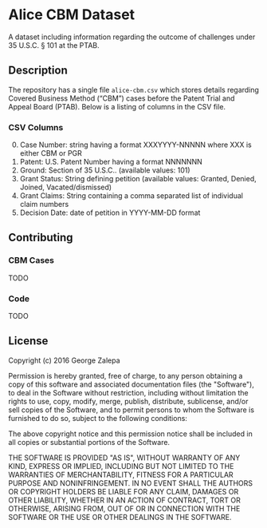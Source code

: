 # Alice CBM Dataset
A dataset including information regarding the outcome of challenges under 35
U.S.C. § 101 at the PTAB.

## Description
The repository has a single file `alice-cbm.csv` which stores details regarding
Covered Business Method (“CBM”) cases before the Patent Trial and Appeal Board
(PTAB). Below is a listing of columns in the CSV file.

### CSV Columns

0. Case Number: string having a format XXXYYYY-NNNNN where XXX is either CBM or
 PGR
1. Patent: U.S. Patent Number having a format NNNNNNN
2. Ground: Section of 35 U.S.C.. (available values: 101)
3. Grant Status: String defining petition (available values: Granted, Denied, Joined, Vacated/dismissed)
4. Grant Claims: String containing a comma separated list of individual
claim numbers
5. Decision Date: date of petition in YYYY-MM-DD format

## Contributing
### CBM Cases
TODO

### Code
TODO

## License
Copyright (c) 2016 George Zalepa

Permission is hereby granted, free of charge, to any person obtaining a copy of
this software and associated documentation files (the "Software"), to deal in
the Software without restriction, including without limitation the rights to
use, copy, modify, merge, publish, distribute, sublicense, and/or sell copies of
 the Software, and to permit persons to whom the Software is furnished to do so,
  subject to the following conditions:

The above copyright notice and this permission notice shall be included in all
copies or substantial portions of the Software.

THE SOFTWARE IS PROVIDED "AS IS", WITHOUT WARRANTY OF ANY KIND, EXPRESS OR
IMPLIED, INCLUDING BUT NOT LIMITED TO THE WARRANTIES OF MERCHANTABILITY, FITNESS
 FOR A PARTICULAR PURPOSE AND NONINFRINGEMENT. IN NO EVENT SHALL THE AUTHORS OR
COPYRIGHT HOLDERS BE LIABLE FOR ANY CLAIM, DAMAGES OR OTHER LIABILITY, WHETHER
IN AN ACTION OF CONTRACT, TORT OR OTHERWISE, ARISING FROM, OUT OF OR IN
CONNECTION WITH THE SOFTWARE OR THE USE OR OTHER DEALINGS IN THE SOFTWARE.
